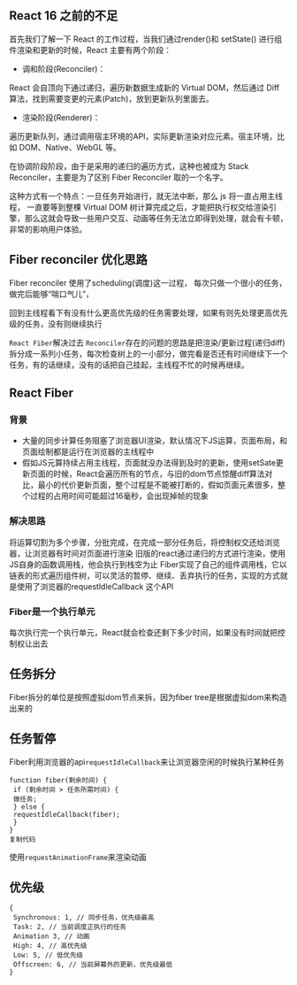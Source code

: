 ## React 16 之前的不足

首先我们了解一下 React 的工作过程，当我们通过render()和 setState() 进行组件渲染和更新的时候，React 主要有两个阶段：

- 调和阶段(Reconciler)：

React 会自顶向下通过递归，遍历新数据生成新的 Virtual DOM，然后通过 Diff 算法，找到需要变更的元素(Patch)，放到更新队列里面去。

- 渲染阶段(Renderer)：

遍历更新队列，通过调用宿主环境的API，实际更新渲染对应元素。宿主环境，比如 DOM、Native、WebGL 等。

在协调阶段阶段，由于是采用的递归的遍历方式，这种也被成为 Stack Reconciler，主要是为了区别 Fiber Reconciler 取的一个名字。

这种方式有一个特点：一旦任务开始进行，就无法中断，那么 js 将一直占用主线程， 一直要等到整棵 Virtual DOM 树计算完成之后，才能把执行权交给渲染引擎，那么这就会导致一些用户交互、动画等任务无法立即得到处理，就会有卡顿，非常的影响用户体验。



## Fiber reconciler 优化思路

Fiber reconciler 使用了scheduling(调度)这一过程， 每次只做一个很小的任务，做完后能够“喘口气儿”，

回到主线程看下有没有什么更高优先级的任务需要处理，如果有则先处理更高优先级的任务，没有则继续执行



`React Fiber`解决过去 `Reconciler`存在的问题的思路是把渲染/更新过程(递归diff)拆分成一系列小任务，每次检查树上的一小部分，做完看是否还有时间继续下一个任务，有的话继续，没有的话把自己挂起，主线程不忙的时候再继续。







## React Fiber

### 背景

- 大量的同步计算任务阻塞了浏览器UI渲染，默认情况下JS运算，页面布局，和页面绘制都是运行在浏览器的主线程中
- 假如JS元算持续占用主线程，页面就没办法得到及时的更新，使用setSate更新页面的时候，React会遍历所有的节点，与旧的dom节点惊醒diff算法对比，最小的代价更新页面，整个过程是不能被打断的，假如页面元素很多，整个过程的占用时间可能超过16毫秒，会出现掉帧的现象

### 解决思路

将运算切割为多个步骤，分批完成，在完成一部分任务后，将控制权交还给浏览器，让浏览器有时间对页面进行渲染 旧版的react通过递归的方式进行渲染，使用JS自身的函数调用栈，他会执行到栈空为止 Fiber实现了自己的组件调用栈，它以链表的形式遍历组件树，可以灵活的暂停、继续、丢弃执行的任务，实现的方式就是使用了浏览器的requestldleCallback 这个API

### Fiber是一个执行单元

每次执行完一个执行单元，React就会检查还剩下多少时间，如果没有时间就把控制权让出去

## 任务拆分

Fiber拆分的单位是按照虚拟dom节点来拆，因为fiber tree是根据虚拟dom来构造出来的

## 任务暂停

Fiber利用浏览器的api`requestIdleCallback`来让浏览器空闲的时候执行某种任务

```
function fiber(剩余时间) {
 if (剩余时间 > 任务所需时间) {
 做任务;
 } else {
 requestIdleCallback(fiber);
 }
}
复制代码
```

使用`requestAnimationFrame`来渲染动画

## 优先级

```
{ 
 Synchronous: 1, // 同步任务，优先级最高
 Task: 2, // 当前调度正执行的任务
 Animation 3, // 动画
 High: 4, // 高优先级
 Low: 5, // 低优先级
 Offscreen: 6, // 当前屏幕外的更新，优先级最低
}
```


